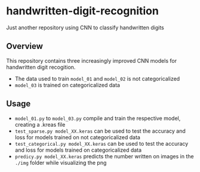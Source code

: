# handwritten-digit-recognition
Just another repository using CNN to classify handwritten digits

## Overview
This repository contains three increasingly improved CNN models for handwritten digit recogition.
* The data used to train `model_01` and `model_02` is not categoricalized
* `model_03` is trained on categoricalized data  

## Usage
* `model_01.py` to `model_03.py` compile and train the respective model, creating a .kreas file
* `test_sparse.py model_XX.keras` can be used to test the accuracy and loss for models trained on not categoricalized data
* `test_categorical.py model_XX.keras` can be used to test the accuracy and loss for models trained on categoricalized data
* `predicy.py model_XX.keras` predicts the number written on images in the `./img` folder while visualizing the png

